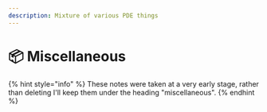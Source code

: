 ```yaml
---
description: Mixture of various PDE things
---
```


# 📦 Miscellaneous



{% hint style="info" %}
These notes were taken at a very early stage, rather than deleting I'll keep them under the heading "miscellaneous".
{% endhint %}

